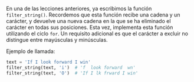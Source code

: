 
En una de las lecciones anteriores, ya escribimos la función `filter_string()`. Recordemos que esta función recibe una cadena y un carácter, y devuelve una nueva cadena en la que se ha eliminado el carácter en todas sus posiciones. Esta vez, implementa esta función utilizando el ciclo `for`. Un requisito adicional es que el carácter a excluir no distingue entre mayúsculas y minúsculas.

Ejemplo de llamada:

```python
text = 'If I look forward I win'
filter_string(text, 'i')  # 'f  look forward  wn'
filter_string(text, 'O')  # 'If I lk frward I win'
```
